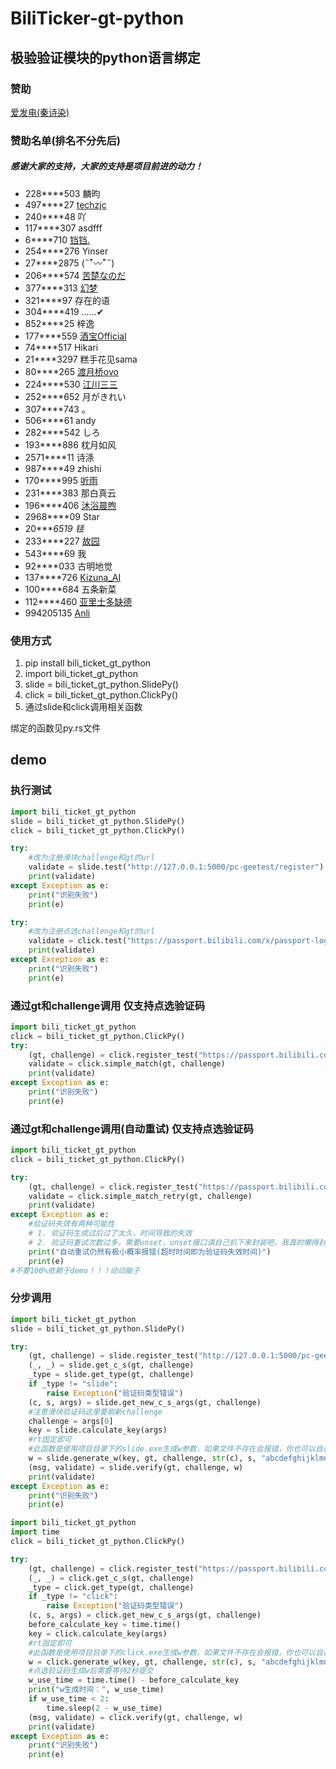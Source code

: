 # BiliTicker-gt-python
## 极验验证模块的python语言绑定

### 赞助
[爱发电(秦诗染)](https://afdian.net/a/amort)

### 赞助名单(排名不分先后)
##### 感谢大家的支持，大家的支持是项目前进的动力！

- 228****503  麟昀
- 497****27  [techzjc](https://github.com/g497813927)
- 240****48   吖
- 117****307  asdfff
- 6****710    [铛铛.](https://github.com/dangdangpi)
- 254****276   Yinser
- 27****2875   (˵¯͒〰¯͒˵)
- 206****574   [苦楚なのだ](https://github.com/wxt2333)
- 377****313   [幻梦](https://github.com/huanmeng-qwq)
- 321****97    存在的语
- 304****419   ......✔
- 852****25    梓逸
- 177****559   [酒宝Official](https://github.com/jiajiu123)
- 74****517    Hikari
- 21****3297  糕手花见sama
- 80****265   [渡月桥ovo](https://github.com/duyueovo)
- 224****530  [江川三三](https://github.com/jcss0610)
- 252****652  月がきれい
- 307****743  。
- 506****61   andy
- 282****542  しろ
- 193****886  枕月如风
- 2571****11  诗涤
- 987****49   zhishi
- 170****995  [听雨](https://github.com/tingyu75?tab=repositories)
- 231****383  那白真云
- 196****406  [沐浴晨煦](https://github.com/ChenXu233)
- 2968****09  Star
- 20****6519  铥*
- 233****227  [故园](https://github.com/NTFago)
- 543****69   我
- 92****033   古明地觉
- 137****726  [Kizuna_AI](https://github.com/Kizuna-AI0630)
- 100****684  五条新菜
- 112****460  [亚里士多缺德](https://github.com/Teeedy)
- 994205135   [Anli](https://github.com/AkiCCLing)

### 使用方式

1. pip install bili_ticket_gt_python
2. import bili_ticket_gt_python
3. slide = bili_ticket_gt_python.SlidePy()
4. click = bili_ticket_gt_python.ClickPy()
5. 通过slide和click调用相关函数

绑定的函数见py.rs文件
## demo

### 执行测试
```python
import bili_ticket_gt_python
slide = bili_ticket_gt_python.SlidePy()
click = bili_ticket_gt_python.ClickPy()

try:
    #改为注册滑块challenge和gt的url
    validate = slide.test("http://127.0.0.1:5000/pc-geetest/register")
    print(validate)
except Exception as e:
    print("识别失败")
    print(e)

try:
    #改为注册点选challenge和gt的url
    validate = click.test("https://passport.bilibili.com/x/passport-login/captcha?source=main_web")
    print(validate)
except Exception as e:
    print("识别失败")
    print(e)
```

### 通过gt和challenge调用 仅支持点选验证码
```python
import bili_ticket_gt_python
click = bili_ticket_gt_python.ClickPy()
try:
    (gt, challenge) = click.register_test("https://passport.bilibili.com/x/passport-login/captcha?source=main_web")
    validate = click.simple_match(gt, challenge)
    print(validate)
except Exception as e:
    print("识别失败")
    print(e)
```

### 通过gt和challenge调用(自动重试) 仅支持点选验证码
```python
import bili_ticket_gt_python
click = bili_ticket_gt_python.ClickPy()

try:
    (gt, challenge) = click.register_test("https://passport.bilibili.com/x/passport-login/captcha?source=main_web")
    validate = click.simple_match_retry(gt, challenge)
    print(validate)
except Exception as e:
    #验证码失效有两种可能性
    # 1. 验证码生成过后过了太久，时间导致的失效
    # 2. 验证码重试次数过多，需要unset，unset接口请自己扒下来封装吧，我真的懒得封装了
    print("自动重试仍然有极小概率报错(超时时间即为验证码失效时间)")
    print(e)
#不要100%依赖于demo！！！动动脑子
```


### 分步调用
```python
import bili_ticket_gt_python
slide = bili_ticket_gt_python.SlidePy()

try:
    (gt, challenge) = slide.register_test("http://127.0.0.1:5000/pc-geetest/register")
    (_, _) = slide.get_c_s(gt, challenge)
    _type = slide.get_type(gt, challenge)
    if _type != "slide":
        raise Exception("验证码类型错误")
    (c, s, args) = slide.get_new_c_s_args(gt, challenge)
    #注意滑块验证码这里要刷新challenge
    challenge = args[0]
    key = slide.calculate_key(args)
    #rt固定即可
    #此函数是使用项目目录下的slide.exe生成w参数，如果文件不存在会报错，你也可以自己接入生成w的逻辑函数
    w = slide.generate_w(key, gt, challenge, str(c), s, "abcdefghijklmnop")
    (msg, validate) = slide.verify(gt, challenge, w)
    print(validate)
except Exception as e:
    print("识别失败")
    print(e)
```

```python
import bili_ticket_gt_python
import time
click = bili_ticket_gt_python.ClickPy()

try:
    (gt, challenge) = click.register_test("https://passport.bilibili.com/x/passport-login/captcha?source=main_web")
    (_, _) = click.get_c_s(gt, challenge)
    _type = click.get_type(gt, challenge)
    if _type != "click":
        raise Exception("验证码类型错误")
    (c, s, args) = click.get_new_c_s_args(gt, challenge)
    before_calculate_key = time.time()
    key = click.calculate_key(args)
    #rt固定即可
    #此函数是使用项目目录下的click.exe生成w参数，如果文件不存在会报错，你也可以自己接入生成w的逻辑函数
    w = click.generate_w(key, gt, challenge, str(c), s, "abcdefghijklmnop")
    #点选验证码生成w后需要等待2秒提交
    w_use_time = time.time() - before_calculate_key
    print("w生成时间：", w_use_time)
    if w_use_time < 2:
        time.sleep(2 - w_use_time)
    (msg, validate) = click.verify(gt, challenge, w)
    print(validate)
except Exception as e:
    print("识别失败")
    print(e)
```
